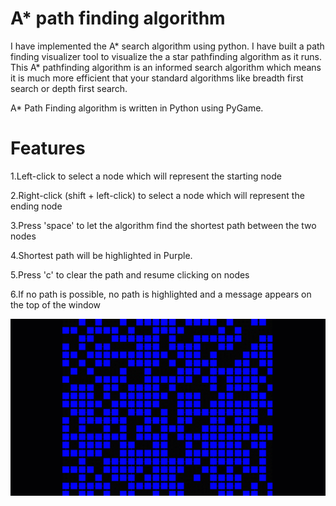 #   A* path finding algorithm

I have implemented the A* search algorithm using python. I have built  a path finding visualizer tool to visualize the a star pathfinding algorithm as it runs. This A* pathfinding algorithm is an informed search algorithm which means it is much more efficient that your standard algorithms like breadth first search or depth first search.

A* Path Finding algorithm is written in Python using PyGame.

#  Features

1.Left-click to select a node which will represent the starting node


2.Right-click (shift + left-click) to select a node which will represent the ending node


3.Press 'space' to let the algorithm find the shortest path between the two nodes


4.Shortest path will be highlighted in Purple.


5.Press 'c' to clear the path and resume clicking on nodes


6.If no path is possible, no path is highlighted and a message appears on the top of the window



![image](https://github.com/azaruddinaskarali/A-Star-Path-Finder/blob/main/68747470733a2f2f63732e637375622e6564752f7e6a76696c6c6173656e6f72722f496d616765732f73686f7274657374706174682e676966.gif)
